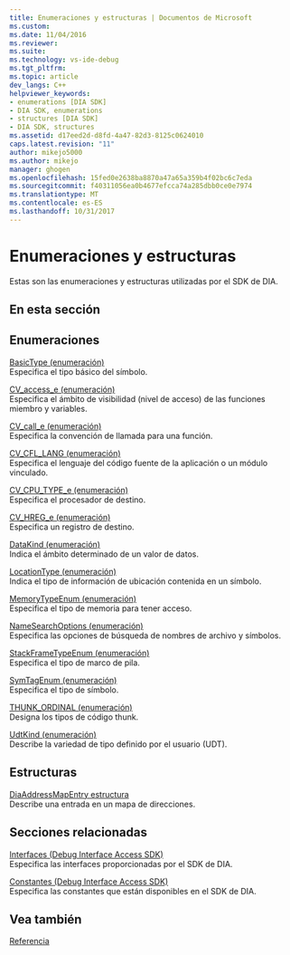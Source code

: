 ```yaml
---
title: Enumeraciones y estructuras | Documentos de Microsoft
ms.custom: 
ms.date: 11/04/2016
ms.reviewer: 
ms.suite: 
ms.technology: vs-ide-debug
ms.tgt_pltfrm: 
ms.topic: article
dev_langs: C++
helpviewer_keywords:
- enumerations [DIA SDK]
- DIA SDK, enumerations
- structures [DIA SDK]
- DIA SDK, structures
ms.assetid: d17eed2d-d8fd-4a47-82d3-8125c0624010
caps.latest.revision: "11"
author: mikejo5000
ms.author: mikejo
manager: ghogen
ms.openlocfilehash: 15fed0e2638ba8870a47a65a359b4f02bc6c7eda
ms.sourcegitcommit: f40311056ea0b4677efcca74a285dbb0ce0e7974
ms.translationtype: MT
ms.contentlocale: es-ES
ms.lasthandoff: 10/31/2017
---
```

# <a name="enumerations-and-structures"></a>Enumeraciones y estructuras
Estas son las enumeraciones y estructuras utilizadas por el SDK de DIA.  
  
## <a name="in-this-section"></a>En esta sección  
  
## <a name="enumerations"></a>Enumeraciones  
 [BasicType (enumeración)](../../debugger/debug-interface-access/basictype.md)  
 Especifica el tipo básico del símbolo.  
  
 [CV_access_e (enumeración)](../../debugger/debug-interface-access/cv-access-e.md)  
 Especifica el ámbito de visibilidad (nivel de acceso) de las funciones miembro y variables.  
  
 [CV_call_e (enumeración)](../../debugger/debug-interface-access/cv-call-e.md)  
 Especifica la convención de llamada para una función.  
  
 [CV_CFL_LANG (enumeración)](../../debugger/debug-interface-access/cv-cfl-lang.md)  
 Especifica el lenguaje del código fuente de la aplicación o un módulo vinculado.  
  
 [CV_CPU_TYPE_e (enumeración)](../../debugger/debug-interface-access/cv-cpu-type-e.md)  
 Especifica el procesador de destino.  
  
 [CV_HREG_e (enumeración)](../../debugger/debug-interface-access/cv-hreg-e.md)  
 Especifica un registro de destino.  
  
 [DataKind (enumeración)](../../debugger/debug-interface-access/datakind.md)  
 Indica el ámbito determinado de un valor de datos.  
  
 [LocationType (enumeración)](../../debugger/debug-interface-access/locationtype.md)  
 Indica el tipo de información de ubicación contenida en un símbolo.  
  
 [MemoryTypeEnum (enumeración)](../../debugger/debug-interface-access/memorytypeenum.md)  
 Especifica el tipo de memoria para tener acceso.  
  
 [NameSearchOptions (enumeración)](../../debugger/debug-interface-access/namesearchoptions.md)  
 Especifica las opciones de búsqueda de nombres de archivo y símbolos.  
  
 [StackFrameTypeEnum (enumeración)](../../debugger/debug-interface-access/stackframetypeenum.md)  
 Especifica el tipo de marco de pila.  
  
 [SymTagEnum (enumeración)](../../debugger/debug-interface-access/symtagenum.md)  
 Especifica el tipo de símbolo.  
  
 [THUNK_ORDINAL (enumeración)](../../debugger/debug-interface-access/thunk-ordinal.md)  
 Designa los tipos de código thunk.  
  
 [UdtKind (enumeración)](../../debugger/debug-interface-access/udtkind.md)  
 Describe la variedad de tipo definido por el usuario (UDT).  
  
## <a name="structures"></a>Estructuras  
 [DiaAddressMapEntry estructura](../../debugger/debug-interface-access/diaaddressmapentry.md)  
 Describe una entrada en un mapa de direcciones.  
  
## <a name="related-sections"></a>Secciones relacionadas  
 [Interfaces (Debug Interface Access SDK)](../../debugger/debug-interface-access/interfaces-debug-interface-access-sdk.md)  
 Especifica las interfaces proporcionadas por el SDK de DIA.  
  
 [Constantes (Debug Interface Access SDK)](../../debugger/debug-interface-access/constants-debug-interface-access-sdk.md)  
 Especifica las constantes que están disponibles en el SDK de DIA.  
  
## <a name="see-also"></a>Vea también  
 [Referencia](../../debugger/debug-interface-access/debug-interface-access-sdk-reference.md)